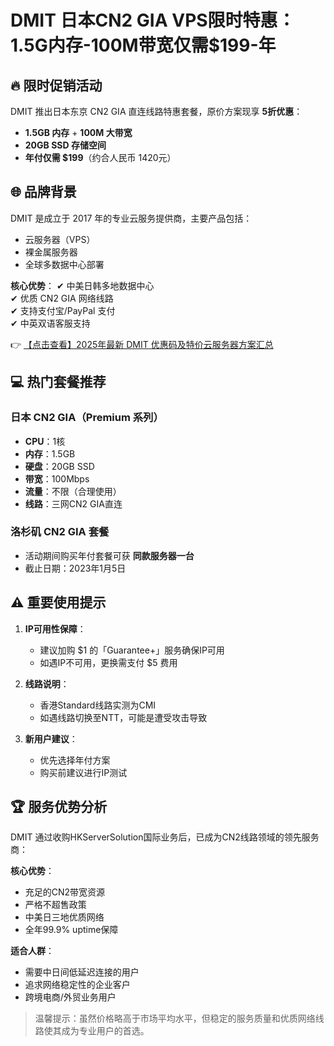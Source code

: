 # DMIT 日本CN2 GIA VPS限时特惠：1.5G内存-100M带宽仅需$199-年

## 🔥 限时促销活动
DMIT 推出日本东京 CN2 GIA 直连线路特惠套餐，原价方案现享 **5折优惠**：
- **1.5GB 内存** + **100M 大带宽**
- **20GB SSD 存储空间**
- **年付仅需 $199**（约合人民币 1420元）

## 🌐 品牌背景
DMIT 是成立于 2017 年的专业云服务提供商，主要产品包括：
- 云服务器（VPS）
- 裸金属服务器
- 全球多数据中心部署

**核心优势**：
✔ 中美日韩多地数据中心  
✔ 优质 CN2 GIA 网络线路  
✔ 支持支付宝/PayPal 支付  
✔ 中英双语客服支持

👉 [【点击查看】2025年最新 DMIT 优惠码及特价云服务器方案汇总](https://bit.ly/dmit_coupon)

## 💻 热门套餐推荐
### 日本 CN2 GIA（Premium 系列）
- **CPU**：1核
- **内存**：1.5GB
- **硬盘**：20GB SSD
- **带宽**：100Mbps
- **流量**：不限（合理使用）
- **线路**：三网CN2 GIA直连

### 洛杉矶 CN2 GIA 套餐
- 活动期间购买年付套餐可获 **同款服务器一台**
- 截止日期：2023年1月5日

## ⚠️ 重要使用提示
1. **IP可用性保障**：
   - 建议加购 $1 的「Guarantee+」服务确保IP可用
   - 如遇IP不可用，更换需支付 $5 费用

2. **线路说明**：
   - 香港Standard线路实测为CMI
   - 如遇线路切换至NTT，可能是遭受攻击导致

3. **新用户建议**：
   - 优先选择年付方案
   - 购买前建议进行IP测试

## 🏆 服务优势分析
DMIT 通过收购HKServerSolution国际业务后，已成为CN2线路领域的领先服务商：

**核心优势**：
- 充足的CN2带宽资源
- 严格不超售政策
- 中美日三地优质网络
- 全年99.9% uptime保障

**适合人群**：
- 需要中日间低延迟连接的用户
- 追求网络稳定性的企业客户
- 跨境电商/外贸业务用户

> 温馨提示：虽然价格略高于市场平均水平，但稳定的服务质量和优质网络线路使其成为专业用户的首选。